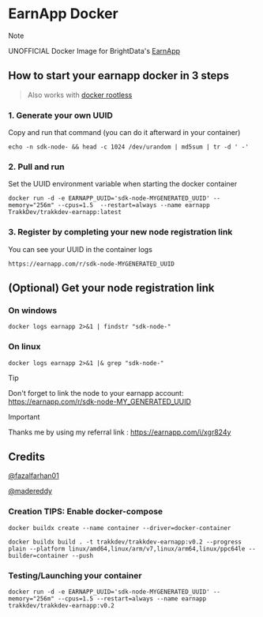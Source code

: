 # EarnApp Docker
> [!NOTE]
> UNOFFICIAL Docker Image for BrightData's [EarnApp](https://earnapp.com/)

## How to start your earnapp docker in 3 steps

> Also works with [docker rootless](https://docs.docker.com/engine/security/rootless/)

### 1. Generate your own UUID
Copy and run that command (you can do it afterward in your container)

 ```echo -n sdk-node- && head -c 1024 /dev/urandom | md5sum | tr -d ' -' ```
### 2. Pull and run
Set the UUID environment variable when starting the docker container

 ```docker run -d -e EARNAPP_UUID='sdk-node-MYGENERATED_UUID' --memory="256m" --cpus=1.5  --restart=always --name earnapp TrakkDev/trakkdev-earnapp:latest ```
### 3. Register by completing your new node registration link
You can see your UUID in the container logs

 ```https://earnapp.com/r/sdk-node-MYGENERATED_UUID```


## (Optional) Get your node registration link 
### On windows
 ```docker logs earnapp 2>&1 | findstr "sdk-node-"```
### On linux
 ```docker logs earnapp 2>&1 |& grep "sdk-node-"```

> [!TIP]
> Don't forget to link the node to your earnapp account: https://earnapp.com/r/sdk-node-MY_GENERATED_UUID

> [!IMPORTANT]
> Thanks me by using my referral link : https://earnapp.com/i/xgr824y

## Credits
[@fazalfarhan01](https://github.com/fazalfarhan01/EarnApp-Docker)

[@madereddy](https://github.com/madereddy/EarnApp-Docker)


### Creation TIPS: Enable docker-compose
```docker buildx create --name container --driver=docker-container```

```docker buildx build . -t trakkdev/trakkdev-earnapp:v0.2 --progress plain --platform linux/amd64,linux/arm/v7,linux/arm64,linux/ppc64le --builder=container --push```
### Testing/Launching your container
```docker run -d -e EARNAPP_UUID='sdk-node-MYGENERATED_UUID' --memory="256m" --cpus=1.5 --restart=always --name earnapp  trakkdev/trakkdev-earnapp:v0.2```
